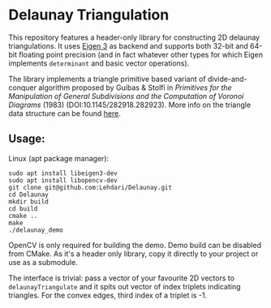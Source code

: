 Delaunay Triangulation
======================

This repository features a header-only library for constructing 2D delaunay triangulations.
It uses [Eigen 3](https://eigen.tuxfamily.org/index.php) as backend and supports both 32-bit and 64-bit floating
point precision (and in fact whatever other types for which Eigen implements `determinant` and basic vector operations).

The library implements a triangle primitive based variant of divide-and-conquer algorithm proposed by
Guibas & Stolfi in *Primitives for the Manipulation of General Subdivisions and the Computation of Voronoi Diagrams*
(1983) (DOI:10.1145/282918.282923). More info on the triangle data structure can be found [here](
http://www.cs.cmu.edu/~quake/tripaper/triangle2.html).

Usage:
------

Linux (apt package manager):
```
sudo apt install libeigen3-dev
sudo apt install libopencv-dev
git clone git@github.com:Lehdari/Delaunay.git
cd Delaunay
mkdir build
cd build
cmake ..
make
./delaunay_demo
```
OpenCV is only required for building the demo. Demo build can be disabled from CMake.
As it's a header only library, copy it directly to your project or use as a submodule.

The interface is trivial: pass a vector of your favourite 2D vectors to `delaunayTriangulate` and it spits out
vector of index triplets indicating triangles. For the convex edges, third index of a triplet is -1.
